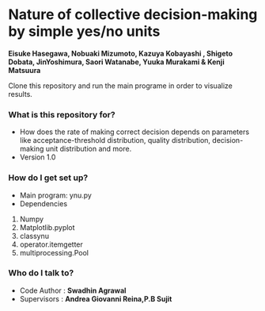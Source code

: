 # Nature of collective decision-making by simple yes/no units #
**Eisuke Hasegawa, Nobuaki Mizumoto, Kazuya Kobayashi , Shigeto Dobata,
JinYoshimura, Saori Watanabe, Yuuka Murakami & Kenji Matsuura**

Clone this repository and run the main programe in order to visualize results.

### What is this repository for? ###

* How does the rate of making correct decision depends on parameters like acceptance-threshold distribution, quality distribution, decision-making unit distribution and more.
* Version 1.0

### How do I get set up? ###
* Main program: ynu.py
* Dependencies  

1. Numpy
2. Matplotlib.pyplot
3. classynu
4. operator.itemgetter
5. multiprocessing.Pool

### Who do I talk to? ###

* Code Author : **Swadhin Agrawal**
* Supervisors : **Andrea Giovanni Reina,P.B Sujit**
